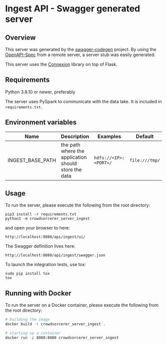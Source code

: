 # Ingest API - Swagger generated server

## Overview
This server was generated by the [swagger-codegen](https://github.com/swagger-api/swagger-codegen) project. By using the
[OpenAPI-Spec](https://github.com/swagger-api/swagger-core/wiki) from a remote server, a server stub was easily generated.

This server uses the [Connexion](https://github.com/zalando/connexion) library on top of Flask.

## Requirements
Python 3.8.10 or newer, preferably

The server uses PySpark to communicate with the data lake. It is included in `requirements.txt`.

## Environment variables

| Name | Description | Examples | Default |
|------|-------------|----------|---------|
| INGEST_BASE_PATH | the path where the application should store the data | `hdfs://<IP>:<PORT>/` | `file:///tmp/` |

## Usage
To run the server, please execute the following from the root directory:

```
pip3 install -r requirements.txt
python3 -m crowdsorcerer_server_ingest
```

and open your browser to here:

```
http://localhost:8080/api/ingest/ui/
```

The Swagger definition lives here:

```
http://localhost:8080/api/ingest/swagger.json
```

To launch the integration tests, use tox:
```
sudo pip install tox
tox
```

## Running with Docker

To run the server on a Docker container, please execute the following from the root directory:

```bash
# building the image
docker build -t crowdsorcerer_server_ingest .

# starting up a container
docker run -p 8080:8080 crowdsorcerer_server_ingest
```
